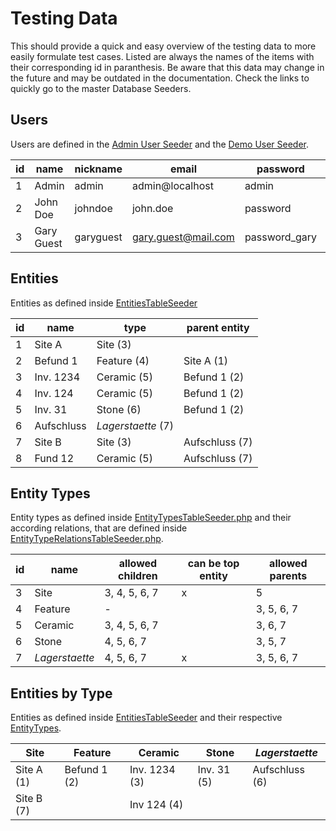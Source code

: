# Testing Data

This should provide a quick and easy overview of the testing data to more easily formulate test cases. 
Listed are always the names of the items with their corresponding id in paranthesis.
Be aware that this data may change in the future and may be outdated in the documentation. 
Check the links to quickly go to the master Database Seeders.


## Users

Users are defined in the [Admin User Seeder](https://github.com/DH-Center-Tuebingen/Spacialist/blob/master/database/seeders/AdminUserSeeder.php) and the [Demo User Seeder](https://github.com/DH-Center-Tuebingen/Spacialist/blob/master/database/seeders/DemoUserSeeder.php).

| id        | name          | nickname       | email                | password      | roles          |
| ---       | ---           | ---            |---                   | ---           | ---            |
| 1         | Admin         | admin          | admin@localhost      | admin         | administrator  |
| 2         | John Doe      | johndoe        | john.doe             | password      | admin. & guest |
| 3         | Gary Guest    | garyguest      | gary.guest@mail.com  | password_gary | guest          | 
     
## Entities

Entities as defined inside [EntitiesTableSeeder](https://github.com/DH-Center-Tuebingen/Spacialist/blob/master/database/seeders/EntitiesTableSeeder.php)

| id        | name          | type                  | parent entity 
| ---       | ---           | ---                   | ---
| 1         | Site A        | Site (3)              |  
| 2         | Befund 1      | Feature (4)           | Site A (1)
| 3         | Inv. 1234     | Ceramic (5)           | Befund 1 (2)
| 4         | Inv. 124      | Ceramic (5)           | Befund 1 (2)
| 5         | Inv. 31       | Stone (6)             | Befund 1 (2)
| 6         | Aufschluss    | _Lagerstaette_ (7)    | 
| 7         | Site B        | Site (3)              | Aufschluss (7)
| 8         | Fund 12       | Ceramic (5)           | Aufschluss (7)


## Entity Types

Entity types as defined inside [EntityTypesTableSeeder.php](https://github.com/DH-Center-Tuebingen/Spacialist/blob/master/database/seeders/EntityTypesTableSeeder.php) and their according relations, that are defined inside [EntityTypeRelationsTableSeeder.php](https://github.com/DH-Center-Tuebingen/Spacialist/blob/master/database/seeders/EntityTypeRelationsTableSeeder.php).

| id        | name          | allowed children      | can be top entity | allowed parents           |
| ---       | ---           | ---                   | ---               | ---                       |
| 3         | Site          | 3, 4, 5, 6, 7         | x                 | 5                         |
| 4         | Feature       | -                     |                   | 3, 5, 6, 7                |
| 5         | Ceramic       | 3, 4, 5, 6, 7         |                   | 3, 6, 7                   |
| 6         | Stone         | 4, 5, 6, 7            |                   | 3, 5, 7                   |
| 7         | _Lagerstaette_| 4, 5, 6, 7            | x                 | 3, 5, 6, 7                |

## Entities by Type

Entities as defined inside [EntitiesTableSeeder](https://github.com/DH-Center-Tuebingen/Spacialist/blob/master/database/seeders/EntitiesTableSeeder.php) and their respective [EntityTypes](https://github.com/DH-Center-Tuebingen/Spacialist/blob/master/database/seeders/EntityTypesTableSeeder.php).

| Site          | Feature       | Ceramic       | Stone         | _Lagerstaette_        |
|   ---         |  ---          |   ---         |   ---         |   ---                 |
| Site A (1)    | Befund 1 (2)  | Inv. 1234 (3) | Inv. 31 (5)   | Aufschluss (6)        |
| Site B (7)    |               | Inv 124 (4)   |               |                       |